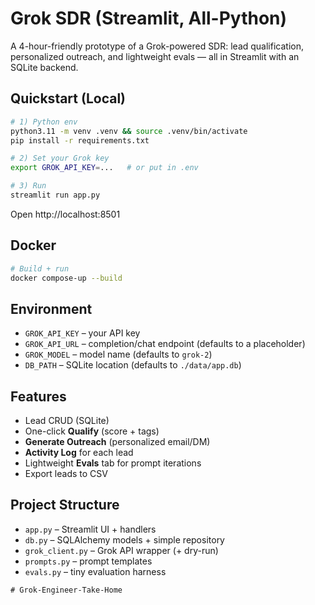 # Grok SDR (Streamlit, All-Python)

A 4-hour-friendly prototype of a Grok-powered SDR: lead qualification, personalized outreach, and lightweight evals — all in Streamlit with an SQLite backend.

## Quickstart (Local)
```bash
# 1) Python env
python3.11 -m venv .venv && source .venv/bin/activate
pip install -r requirements.txt

# 2) Set your Grok key
export GROK_API_KEY=...   # or put in .env

# 3) Run
streamlit run app.py
```

Open http://localhost:8501

## Docker
```bash
# Build + run
docker compose-up --build
```

## Environment
- `GROK_API_KEY` – your API key
- `GROK_API_URL` – completion/chat endpoint (defaults to a placeholder)
- `GROK_MODEL` – model name (defaults to `grok-2`)
- `DB_PATH` – SQLite location (defaults to `./data/app.db`)

## Features
- Lead CRUD (SQLite)
- One-click **Qualify** (score + tags)
- **Generate Outreach** (personalized email/DM)
- **Activity Log** for each lead
- Lightweight **Evals** tab for prompt iterations
- Export leads to CSV

## Project Structure
- `app.py` – Streamlit UI + handlers
- `db.py` – SQLAlchemy models + simple repository
- `grok_client.py` – Grok API wrapper (+ dry-run)
- `prompts.py` – prompt templates
- `evals.py` – tiny evaluation harness


```
# Grok-Engineer-Take-Home
